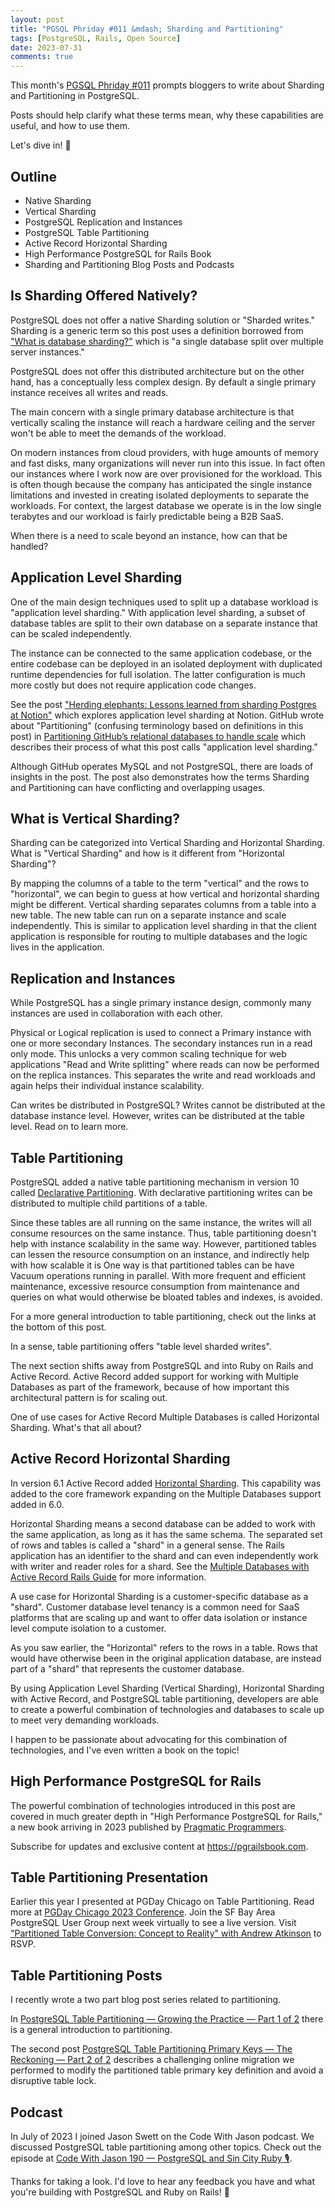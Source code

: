 ```yaml
---
layout: post
title: "PGSQL Phriday #011 &mdash; Sharding and Partitioning"
tags: [PostgreSQL, Rails, Open Source]
date: 2023-07-31
comments: true
---
```


This month's [PGSQL Phriday #011](https://engineering.adjust.com/post/pgsql_phriday_011_-_partitioning_vs_sharding_in_postgresql/) prompts bloggers to write about Sharding and Partitioning in PostgreSQL.

Posts should help clarify what these terms mean, why these capabilities are useful, and how to use them.

Let's dive in! 🤿

## Outline

- Native Sharding
- Vertical Sharding
- PostgreSQL Replication and Instances
- PostgreSQL Table Partitioning
- Active Record Horizontal Sharding
- High Performance PostgreSQL for Rails Book
- Sharding and Partitioning Blog Posts and Podcasts


## Is Sharding Offered Natively?

PostgreSQL does not offer a native Sharding solution or "Sharded writes." Sharding is a generic term so this post uses a definition borrowed from ["What is database sharding?"](https://aws.amazon.com/what-is/database-sharding/) which is "a single database split over multiple server instances."

PostgreSQL does not offer this distributed architecture but on the other hand, has a conceptually less complex design. By default a single primary instance receives all writes and reads.

The main concern with a single primary database architecture is that vertically scaling the instance will reach a hardware ceiling and the server won't be able to meet the demands of the workload.

On modern instances from cloud providers, with huge amounts of memory and fast disks, many organizations will never run into this issue. In fact often our instances where I work now are over provisioned for the workload. This is often though because the company has anticipated the single instance limitations and invested in creating isolated deployments to separate the workloads. For context, the largest database we operate is in the low single terabytes and our workload is fairly predictable being a B2B SaaS.

When there is a need to scale beyond an instance, how can that be handled?

## Application Level Sharding

One of the main design techniques used to split up a database workload is "application level sharding." With application level sharding, a subset of database tables are split to their own database on a separate instance that can be scaled independently.

The instance can be connected to the same application codebase, or the entire codebase can be deployed in an isolated deployment with duplicated runtime dependencies for full isolation. The latter configuration is much more costly but does not require application code changes.

See the post ["Herding elephants: Lessons learned from sharding Postgres at Notion"](https://www.notion.so/blog/sharding-postgres-at-notion) which explores application level sharding at Notion. GitHub wrote about "Partitioning" (confusing terminology based on definitions in this post) in [Partitioning GitHub’s relational databases to handle scale](https://github.blog/2021-09-27-partitioning-githubs-relational-databases-scale/) which describes their process of what this post calls "application level sharding."

Although GitHub operates MySQL and not PostgreSQL, there are loads of insights in the post. The post also demonstrates how the terms Sharding and Partitioning can have conflicting and overlapping usages.

## What is Vertical Sharding?

Sharding can be categorized into Vertical Sharding and Horizontal Sharding. What is "Vertical Sharding" and how is it different from "Horizontal Sharding"?

By mapping the columns of a table to the term "vertical" and the rows to "horizontal", we can begin to guess at how vertical and horizontal sharding might be different. Vertical sharding separates columns from a table into a new table. The new table can run on a separate instance and scale independently. This is similar to application level sharding in that the client application is responsible for routing to multiple databases and the logic lives in the application.

## Replication and Instances

While PostgreSQL has a single primary instance design, commonly many instances are used in collaboration with each other.

Physical or Logical replication is used to connect a Primary instance with one or more secondary Instances. The secondary instances run in a read only mode. This unlocks a very common scaling technique for web applications "Read and Write splitting" where reads can now be performed on the replica instances. This separates the write and read workloads and again helps their individual instance scalability.

Can writes be distributed in PostgreSQL? Writes cannot be distributed at the database instance level. However, writes can be distributed at the table level.
Read on to learn more.

## Table Partitioning

PostgreSQL added a native table partitioning mechanism in version 10 called [Declarative Partitioning](https://www.postgresql.org/docs/current/ddl-partitioning.html). With declarative partitioning writes can be distributed to multiple child partitions of a table.

Since these tables are all running on the same instance, the writes will all consume resources on the same instance. Thus, table partitioning doesn't help with instance scalability in the same way. However, partitioned tables can lessen the resource consumption on an instance, and indirectly help with how scalable it is One way is that partitioned tables can be have Vacuum operations running in parallel. With more frequent and efficient maintenance, excessive resource consumption from maintenance and queries on what would otherwise be bloated tables and indexes, is avoided.

For a more general introduction to table partitioning, check out the links at the bottom of this post.

In a sense, table partitioning offers "table level sharded writes".

The next section shifts away from PostgreSQL and into Ruby on Rails and Active Record. Active Record added support for working with Multiple Databases as part of the framework, because of how important this architectural pattern is for scaling out.

One of use cases for Active Record Multiple Databases is called Horizontal Sharding. What's that all about?

## Active Record Horizontal Sharding

In version 6.1 Active Record added [Horizontal Sharding](https://edgeguides.rubyonrails.org/active_record_multiple_databases.html#horizontal-sharding). This capability was added to the core framework expanding on the Multiple Databases support added in 6.0.

Horizontal Sharding means a second database can be added to work with the same application, as long as it has the same schema. The separated set of rows and tables is called a "shard" in a general sense. The Rails application has an identifier to the shard and can even independently work with writer and reader roles for a shard. See the [Multiple Databases with Active Record Rails Guide](https://guides.rubyonrails.org/active_record_multiple_databases.html) for more information.

A use case for Horizontal Sharding is a customer-specific database as a "shard". Customer database level tenancy is a common need for SaaS platforms that are scaling  up and want to offer data isolation or instance level compute isolation to a customer.

As you saw earlier, the "Horizontal" refers to the rows in a table. Rows that would have otherwise been in the original application database, are instead part of a "shard" that represents the customer database.

By using Application Level Sharding (Vertical Sharding), Horizontal Sharding with Active Record, and PostgreSQL table partitioning, developers are able to create a powerful combination of technologies and databases to scale up to meet very demanding workloads.

I happen to be passionate about advocating for this combination of technologies, and I've even written a book on the topic!

## High Performance PostgreSQL for Rails

The powerful combination of technologies introduced in this post are covered in much greater depth in "High Performance PostgreSQL for Rails," a new book arriving in 2023 published by [Pragmatic Programmers](https://pragprog.com).

Subscribe for updates and exclusive content at <https://pgrailsbook.com>.


## Table Partitioning Presentation

Earlier this year I presented at PGDay Chicago on Table Partitioning. Read more at [PGDay Chicago 2023 Conference](/blog/2023/05/24/pgday-chicago). Join the SF Bay Area PostgreSQL User Group next week virtually to see a live version. Visit ["Partitioned Table Conversion: Concept to Reality" with Andrew Atkinson](https://www.meetup.com/postgresql-1/events/295042365/) to RSVP.


## Table Partitioning Posts

I recently wrote a two part blog post series related to partitioning.

In [PostgreSQL Table Partitioning — Growing the Practice — Part 1 of 2](/blog/2023/07/27/partitioning-growing-practice) there is a general introduction to partitioning.

The second post [PostgreSQL Table Partitioning Primary Keys — The Reckoning — Part 2 of 2](/blog/2023/07/28/partitioning-primary-keys-reckoning) describes a challenging online migration we performed to modify the partitioned table primary key definition and avoid a disruptive table lock.

## Podcast

In July of 2023 I joined Jason Swett on the Code With Jason podcast. We discussed PostgreSQL table partitioning among other topics. Check out the episode at [Code With Jason 190 — PostgreSQL and Sin City Ruby 🎙️](/blog/2023/07/28/code-with-jason-postgresql-sin-city-ruby).

Thanks for taking a look. I'd love to hear any feedback you have and what you're building with PostgreSQL and Ruby on Rails! 👋
